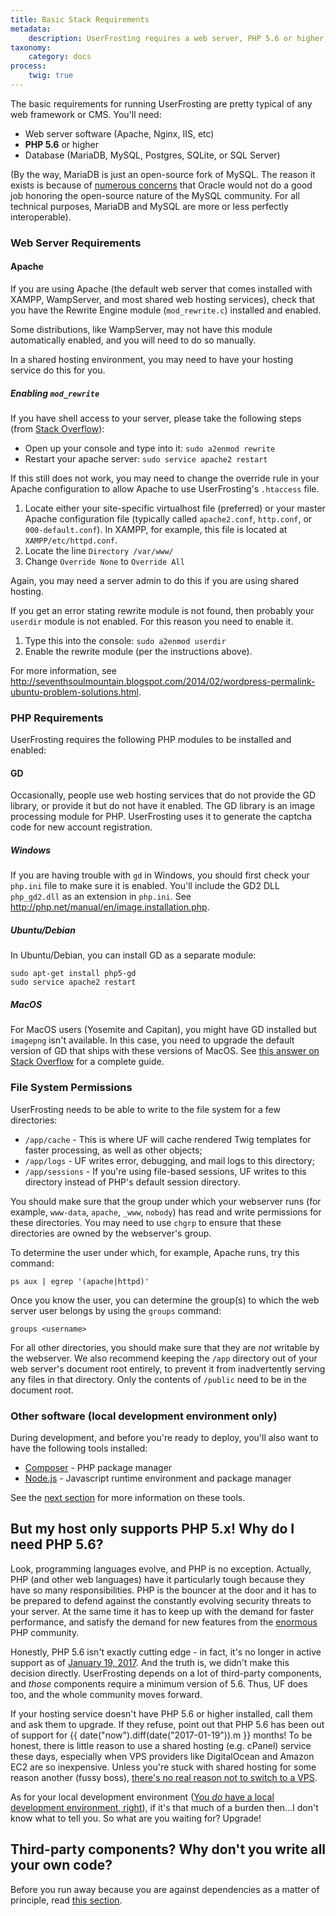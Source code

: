 ```yaml
---
title: Basic Stack Requirements
metadata:
    description: UserFrosting requires a web server, PHP 5.6 or higher, and some sort of database.
taxonomy:
    category: docs
process:
    twig: true
---
```


The basic requirements for running UserFrosting are pretty typical of any web framework or CMS.  You'll need:

- Web server software (Apache, Nginx, IIS, etc)
- **PHP 5.6** or higher
- Database (MariaDB, MySQL, Postgres, SQLite, or SQL Server)

(By the way, MariaDB is just an open-source fork of MySQL.  The reason it exists is because of [numerous concerns](http://www.computerworld.com.au/article/457551/dead_database_walking_mysql_creator_why_future_belongs_mariadb/) that Oracle would not do a good job honoring the open-source nature of the MySQL community.  For all technical purposes, MariaDB and MySQL are more or less perfectly interoperable).

### Web Server Requirements

#### Apache

If you are using Apache (the default web server that comes installed with XAMPP, WampServer, and most shared web hosting services), check that you have the Rewrite Engine module (`mod_rewrite.c`) installed and enabled.

Some distributions, like WampServer, may not have this module automatically enabled, and you will need to do so manually.

In a shared hosting environment, you may need to have your hosting service do this for you.

##### Enabling `mod_rewrite`

If you have shell access to your server, please take the following steps (from [Stack Overflow](http://stackoverflow.com/questions/869092/how-to-enable-mod-rewrite-for-apache-2-2/21658877#21658877)):

- Open up your console and type into it: `sudo a2enmod rewrite`
- Restart your apache server: `sudo service apache2 restart`

If this still does not work, you may need to change the override rule in your Apache configuration to allow Apache to use UserFrosting's `.htaccess` file.

1. Locate either your site-specific virtualhost file (preferred) or your master Apache configuration file (typically called `apache2.conf`, `http.conf`, or `000-default.conf`).  In XAMPP, for example, this file is located at `XAMPP/etc/httpd.conf`.
2. Locate the line `Directory /var/www/`
3. Change `Override None` to `Override All`

Again, you may need a server admin to do this if you are using shared hosting.

If you get an error stating rewrite module is not found, then probably your `userdir` module is not enabled. For this reason you need to enable it.

1. Type this into the console: `sudo a2enmod userdir`
2. Enable the rewrite module (per the instructions above).

For more information, see http://seventhsoulmountain.blogspot.com/2014/02/wordpress-permalink-ubuntu-problem-solutions.html.

### PHP Requirements

UserFrosting requires the following PHP modules to be installed and enabled:

#### GD

Occasionally, people use web hosting services that do not provide the GD library, or provide it but do not have it enabled.  The GD library is an image processing module for PHP.  UserFrosting uses it to generate the captcha code for new account registration.

##### Windows

If you are having trouble with `gd` in Windows, you should first check your `php.ini` file to make sure it is enabled.  You'll include the GD2 DLL `php_gd2.dll` as an extension in `php.ini`.  See http://php.net/manual/en/image.installation.php.

##### Ubuntu/Debian

In Ubuntu/Debian, you can install GD as a separate module:

```
sudo apt-get install php5-gd
sudo service apache2 restart
```

##### MacOS

For MacOS users (Yosemite and Capitan), you might have GD installed but `imagepng` isn't available.  In this case, you need to upgrade the default version of GD that ships with these versions of MacOS.  See [this answer on Stack Overflow](http://stackoverflow.com/a/26505558/2970321) for a complete guide.

### File System Permissions

UserFrosting needs to be able to write to the file system for a few directories:

- `/app/cache` - This is where UF will cache rendered Twig templates for faster processing, as well as other objects;
- `/app/logs` - UF writes error, debugging, and mail logs to this directory;
- `/app/sessions` - If you're using file-based sessions, UF writes to this directory instead of PHP's default session directory.

You should make sure that the group under which your webserver runs (for example, `www-data`, `apache`, `_www`, `nobody`) has read and write permissions for these directories.  You may need to use `chgrp` to ensure that these directories are owned by the webserver's group.

To determine the user under which, for example, Apache runs, try this command:

`ps aux | egrep '(apache|httpd)'`

Once you know the user, you can determine the group(s) to which the web server user belongs by using the `groups` command:

`groups <username>`

For all other directories, you should make sure that they are *not* writable by the webserver.  We also recommend keeping the `/app` directory out of your web server's document root entirely, to prevent it from inadvertently serving any files in that directory.  Only the contents of `/public` need to be in the document root.

### Other software (local development environment only)

During development, and before you're ready to deploy, you'll also want to have the following tools installed:

- [Composer](https://getcomposer.org) - PHP package manager
- [Node.js](https://nodejs.org/en/) - Javascript runtime environment and package manager

See the [next section](/basics/requirements/essential-tools-for-php) for more information on these tools.

## But my host only supports PHP 5.x!  Why do I need PHP 5.6?

Look, programming languages evolve, and PHP is no exception.  Actually, PHP (and other web languages) have it particularly tough because they have so many responsibilities.  PHP is the bouncer at the door and it has to be prepared to defend against the constantly evolving security threats to your server.  At the same time it has to keep up with the demand for faster performance, and satisfy the demand for new features from the [enormous](https://w3techs.com/technologies/overview/programming_language/all) PHP community.

Honestly, PHP 5.6 isn't exactly cutting edge - in fact, it's no longer in active support as of [January 19, 2017](http://php.net/supported-versions.php).  And the truth is, we didn't make this decision directly.  UserFrosting depends on a lot of third-party components, and *those* components require a minimum version of 5.6.  Thus, UF does too, and the whole community moves forward.

If your hosting service doesn't have PHP 5.6 or higher installed, call them and ask them to upgrade.  If they refuse, point out that PHP 5.6 has been out of support for {{ date("now").diff(date("2017-01-19")).m }} months!  To be honest, there is little reason to use a shared hosting (e.g. cPanel)
service these days, especially when VPS providers like DigitalOcean and Amazon EC2 are so inexpensive.  Unless you're stuck with shared hosting for some reason another (fussy boss), [there's no real reason not to switch to a VPS](https://www.hostt.com/still-use-shared-hosting-theres-vps/).

As for your local development environment ([You _do_ have a local development environment, right](/basics/requirements/develop-locally-serve-globally)), if it's that much of a burden then...I don't know what to tell you.  So what are you waiting for?  Upgrade!

## Third-party components?  Why don't you write all your own code?

Before you run away because you are against dependencies as a matter of principle, read [this section](/background/dont-reinvent-the-wheel).
